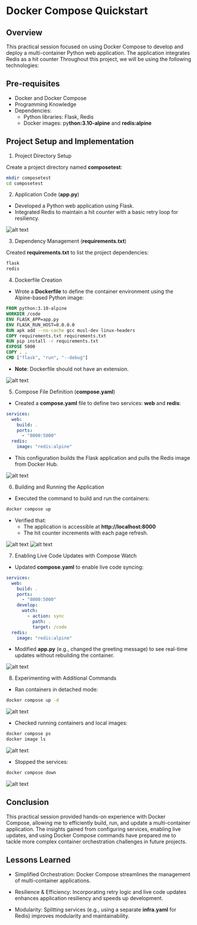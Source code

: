 # Docker Compose Quickstart

## Overview
This practical session focused on using Docker Compose  to develop and deploy a multi-container Python web application. The application integrates Redis as a hit counter Throughout this project, we will be using the following technologies:

## Pre-requisites

- Docker and Docker Compose
- Programming Knowledge
- Dependencies:
    - Python libraries: Flask, Redis
    - Docker images: py**thon:3.10-alpine** and **redis:alpine**

## Project Setup and Implementation

1. Project Directory Setup

Create a project directory named **composetest**:
```bash
mkdir composetest
cd composetest
```

2. Application Code (**app.py**)
* Developed a Python web application using Flask.
* Integrated Redis to maintain a hit counter with a basic retry loop for resiliency.

![alt text](/images/app.png)

3. Dependency Management (**requirements.txt**)

Created **requirements.txt** to list the project dependencies: 
```bash
flask
redis
```

4. Dockerfile Creation

* Wrote a **Dockerfile** to define the container environment using the Alpine-based Python image:
```dockerfile
FROM python:3.10-alpine
WORKDIR /code
ENV FLASK_APP=app.py
ENV FLASK_RUN_HOST=0.0.0.0
RUN apk add --no-cache gcc musl-dev linux-headers
COPY requirements.txt requirements.txt
RUN pip install -r requirements.txt
EXPOSE 5000
COPY . .
CMD ["flask", "run", "--debug"]
```

* **Note**: Dockerfile should not have an extension.

![alt text](/images/dockerfile.png)

5. Compose File Definition (**compose.yaml**)

* Created a **compose.yaml** file to define two services: **web** and **redis**:
```yaml
services:
  web:
    build: .
    ports:
      - "8000:5000"
  redis:
    image: "redis:alpine"
```
* This configuration builds the Flask application and pulls the Redis image from Docker Hub.

![alt text](/images/compose.png)

6. Building and Running the Application

* Executed the command to build and run the containers:
```bash
docker compose up
```
* Verified that:
    - The application is accessible at **http://localhost:8000**
    - The hit counter increments with each page refresh.

![alt text](/images/hitcounter.png)
![alt text](/images/browser.png)

7. Enabling Live Code Updates with Compose Watch

* Updated **compose.yaml** to enable live code syncing:
```yaml
services:
  web:
    build: .
    ports:
      - "8000:5000"
    develop:
      watch:
        - action: sync
          path: .
          target: /code
  redis:
    image: "redis:alpine"
```
* Modified **app.py** (e.g., changed the greeting message) to see real-time updates without rebuilding the container.

![alt text](/images/watch.png)

8. Experimenting with Additional Commands

* Ran containers in detached mode:
```bash
docker compose up -d
```
![alt text](/images/1.png)

* Checked running containers and local images:
```bash
docker compose ps
docker image ls
```
![alt text](/images/2.png)

* Stopped the services:
```bash
docker compose down
```
![alt text](/images/3.png)

## Conclusion

This practical session provided hands-on experience with Docker Compose, allowing me to efficiently build, run, and update a multi-container application. The insights gained from configuring services, enabling live updates, and using Docker Compose commands have prepared me to tackle more complex container orchestration challenges in future projects.

## Lessons Learned
* Simplified Orchestration: Docker Compose streamlines the management of multi-container applications.

* Resilience & Efficiency: Incorporating retry logic and live code updates enhances application resiliency and speeds up development.

* Modularity: Splitting services (e.g., using a separate **infra.yaml** for Redis) improves modularity and maintainability.